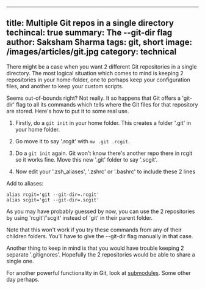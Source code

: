 -----
title: Multiple Git repos in a single directory
techincal: true
summary: The --git-dir flag
author: Saksham Sharma
tags: git, short
image: /images/articles/git.jpg
category: technical
-----

There might be a case when you want 2 different Git repositories in a single directory.
The most logical situation which comes to mind is keeping 2 repositories in your home-folder, one to perhaps keep your configuration files, and another to keep your custom scripts.

Seems out-of-bounds right? Not really. It so happens that Git offers a 'git-dir' flag to all its commands which tells where the Git files for that repository are stored. Here's how to put it to some real use.

1. Firstly, do a `git init` in your home folder. This creates a folder '.git' in your home folder. 

2. Go move it to say '.rcgit' with `mv .git .rcgit`. 

3. Do a `git init` again. Git won't know there's another repo there in rcgit so it works fine. Move this new '.git' folder to say '.scgit'.

4. Now edit your '.zsh_aliases', '.zshrc' or '.bashrc' to include these 2 lines

Add to aliases:

    alias rcgit='git --git-dir=.rcgit'
    alias scgit='git --git-dir=.scgit'


As you may have probably guessed by now, you can use the 2 repositories by using 'rcgit'/'scgit' instead of 'git' in their parent folder. 

Note that this won't work if you try these commands from any of their children folders. You'll have to give the --git-dir flag manually in that case.

Another thing to keep in mind is that you would have trouble keeping 2 separate '.gitignores'. Hopefully the 2 repositories would be able to share a single one.

For another powerful functionality in Git, look at [submodules](http://git-scm.com/docs/git-submodule). Some other day perhaps.
